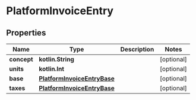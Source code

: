 
# PlatformInvoiceEntry

## Properties
Name | Type | Description | Notes
------------ | ------------- | ------------- | -------------
**concept** | **kotlin.String** |  |  [optional]
**units** | **kotlin.Int** |  |  [optional]
**base** | [**PlatformInvoiceEntryBase**](PlatformInvoiceEntryBase.md) |  |  [optional]
**taxes** | [**PlatformInvoiceEntryBase**](PlatformInvoiceEntryBase.md) |  |  [optional]



